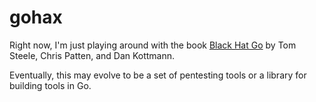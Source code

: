 # gohax

Right now, I'm just playing around with the book [Black Hat Go](https://nostarch.com/blackhatgo) by Tom Steele, Chris Patten, and Dan Kottmann.

Eventually, this may evolve to be a set of pentesting tools or a library for building tools in Go. 

